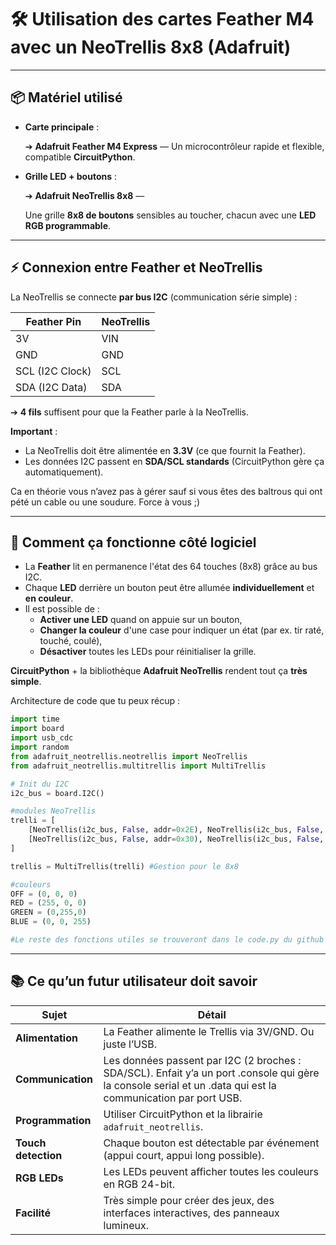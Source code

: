 # 🛠️ Utilisation des cartes Feather M4 avec un NeoTrellis 8x8 (Adafruit)

---

## 📦 Matériel utilisé

- **Carte principale** :
    
    ➔ **Adafruit Feather M4 Express** — Un microcontrôleur rapide et flexible, compatible **CircuitPython**.
    
- **Grille LED + boutons** :
    
    ➔ **Adafruit NeoTrellis 8x8** —
    
    Une grille **8x8 de boutons** sensibles au toucher, chacun avec une **LED RGB programmable**.
    

---

## ⚡ Connexion entre Feather et NeoTrellis

La NeoTrellis se connecte **par bus I2C** (communication série simple) :

| Feather Pin | NeoTrellis |
| --- | --- |
| 3V | VIN |
| GND | GND |
| SCL (I2C Clock) | SCL |
| SDA (I2C Data) | SDA |

➔ **4 fils** suffisent pour que la Feather parle à la NeoTrellis.

**Important** :

- La NeoTrellis doit être alimentée en **3.3V** (ce que fournit la Feather).
- Les données I2C passent en **SDA/SCL standards** (CircuitPython gère ça automatiquement).

Ca en théorie vous n’avez pas à gérer sauf si vous êtes des baltrous qui ont pété un cable ou une soudure. Force à vous ;)

---

## 🧠 Comment ça fonctionne côté logiciel

- La **Feather** lit en permanence l'état des 64 touches (8x8) grâce au bus I2C.
- Chaque **LED** derrière un bouton peut être allumée **individuellement** et **en couleur**.
- Il est possible de :
    - **Activer une LED** quand on appuie sur un bouton,
    - **Changer la couleur** d'une case pour indiquer un état (par ex. tir raté, touché, coulé),
    - **Désactiver** toutes les LEDs pour réinitialiser la grille.

**CircuitPython** + la bibliothèque **Adafruit NeoTrellis** rendent tout ça **très simple**.

Architecture de code que tu peux récup :

```python
import time
import board
import usb_cdc
import random
from adafruit_neotrellis.neotrellis import NeoTrellis
from adafruit_neotrellis.multitrellis import MultiTrellis

# Init du I2C
i2c_bus = board.I2C()

#modules NeoTrellis
trelli = [
    [NeoTrellis(i2c_bus, False, addr=0x2E), NeoTrellis(i2c_bus, False, addr=0x2F)],
    [NeoTrellis(i2c_bus, False, addr=0x30), NeoTrellis(i2c_bus, False, addr=0x31)],
]

trellis = MultiTrellis(trelli) #Gestion pour le 8x8

#couleurs
OFF = (0, 0, 0)
RED = (255, 0, 0)
GREEN = (0,255,0)
BLUE = (0, 0, 255)

#Le reste des fonctions utiles se trouveront dans le code.py du github (@french-coral)
```

---

## 📚 Ce qu’un futur utilisateur doit savoir

| Sujet | Détail |
| --- | --- |
| **Alimentation** | La Feather alimente le Trellis via 3V/GND. Ou juste l’USB. |
| **Communication** | Les données passent par I2C (2 broches : SDA/SCL). Enfait y’a un port .console qui gère la console serial et un .data qui est la communication par port USB. |
| **Programmation** | Utiliser CircuitPython et la librairie `adafruit_neotrellis`. |
| **Touch detection** | Chaque bouton est détectable par événement (appui court, appui long possible). |
| **RGB LEDs** | Les LEDs peuvent afficher toutes les couleurs en RGB 24-bit. |
| **Facilité** | Très simple pour créer des jeux, des interfaces interactives, des panneaux lumineux. |

